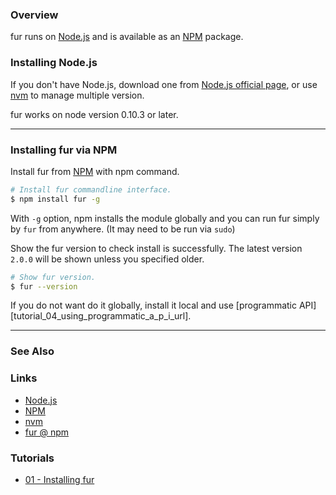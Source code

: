 ### Overview

fur runs on [Node.js][nodejs_url] and is available as an [NPM][npm_url] package.

### Installing Node.js

If you don't have Node.js, download one from [Node.js official page][nodejs_download_url], or use [nvm][nvm_url] to manage multiple version.

fur works on node version 0.10.3 or later.

___


### Installing fur via NPM

Install fur from [NPM][npm_url] with npm command.

```bash
# Install fur commandline interface.
$ npm install fur -g
```

With `-g` option, npm installs the module globally and you can run fur simply by `fur` from anywhere.
(It may need to be run via `sudo`)

Show the fur version to check install is successfully.
The latest version `2.0.0` will be shown unless you specified older.

```bash
# Show fur version.
$ fur --version
```

If you do not want do it globally, install it local and use [programmatic API][tutorial_04_using_programmatic_a_p_i_url].

___

### See Also

<!-- See also start -->



<!-- See also end -->

### Links

+ [Node.js][nodejs_url]
+ [NPM][npm_url]
+ [nvm][nvm_url]
+ [fur @ npm][my_npm_url]


### Tutorials

<!-- Tutorials start -->

+ [01 - Installing fur][tutorial_01_installing_fur_url]

<!-- Tutorials end -->


<!-- URLs start -->

[nodejs_url]: http://nodejs.org/
[nodejs_download_url]: https://nodejs.org/download/
[npm_url]: https://www.npmjs.com/
[nvm_url]: https://github.com/creationix/nvm
[my_npm_url]: http://www.npmjs.org/package/fur
[my_apiguide_url]: http://okunishinishi.github.io/fur/apiguide/
[tutorial_01_installing_fur_url]: 01%20-%20Installing%20fur.md

<!-- URLs end -->